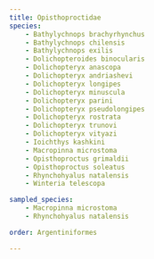 ```yaml
---
title: Opisthoproctidae
species:
    - Bathylychnops brachyrhynchus
    - Bathylychnops chilensis
    - Bathylychnops exilis
    - Dolichopteroides binocularis
    - Dolichopteryx anascopa
    - Dolichopteryx andriashevi
    - Dolichopteryx longipes
    - Dolichopteryx minuscula
    - Dolichopteryx parini
    - Dolichopteryx pseudolongipes
    - Dolichopteryx rostrata
    - Dolichopteryx trunovi
    - Dolichopteryx vityazi
    - Ioichthys kashkini
    - Macropinna microstoma
    - Opisthoproctus grimaldii
    - Opisthoproctus soleatus
    - Rhynchohyalus natalensis
    - Winteria telescopa

sampled_species:
    - Macropinna microstoma
    - Rhynchohyalus natalensis

order: Argentiniformes

---
```

